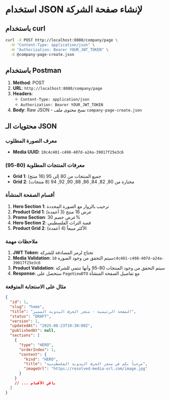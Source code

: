 # استخدام JSON لإنشاء صفحة الشركة

## باستخدام curl

```bash
curl -X POST http://localhost:8080/company/page \
  -H "Content-Type: application/json" \
  -H "Authorization: Bearer YOUR_JWT_TOKEN" \
  -d @company-page-create.json
```

## باستخدام Postman

1. **Method**: POST
2. **URL**: `http://localhost:8080/company/page`
3. **Headers**: 
   - `Content-Type: application/json`
   - `Authorization: Bearer YOUR_JWT_TOKEN`
4. **Body**: Raw JSON - نسخ محتوى ملف `company-page-create.json`

## محتويات الـ JSON

### معرف الصورة المطلوب
- **Media UUID**: `10c4c401-c498-407d-a24a-39017f25e3c6`

### معرفات المنتجات المطلوبة (80-95)
- **Grid 1**: جميع المنتجات من 80 إلى 95 (16 منتج)
- **Grid 2**: مختارة من 80, 82, 84, 86, 88, 90, 92, 94 (8 منتجات)

### أقسام الصفحة المنشأة

1. **Hero Section 1**: ترحيب بالزوار مع الصورة المحددة
2. **Product Grid 1**: عرض 16 منتج (3 أعمدة)
3. **Promo Section**: عرض خصم 30%
4. **Hero Section 2**: قصة التراث الفلسطيني
5. **Product Grid 2**: الأكثر مبيعاً (4 أعمدة)

### ملاحظات مهمة

1. **JWT Token**: تحتاج لرمز المصادقة للشركة
2. **Media Validation**: سيتم التحقق من وجود الصورة `10c4c401-c498-407d-a24a-39017f25e3c6`
3. **Product Validation**: سيتم التحقق من وجود المنتجات 80-95 وأنها تنتمي للشركة
4. **Response**: ستحصل على `PageViewDTO` مع تفاصيل الصفحة المنشأة

### مثال على الاستجابة المتوقعة

```json
{
  "id": 1,
  "slug": "home",
  "title": "الصفحة الرئيسية - متجر الحرف اليدوية المميز",
  "status": "DRAFT",
  "version": 1,
  "updatedAt": "2025-08-23T10:30:00Z",
  "publishedAt": null,
  "sections": [
    {
      "type": "HERO",
      "orderIndex": 1,
      "content": {
        "kind": "HERO",
        "title": "مرحباً بكم في متجر الحرف اليدوية الفلسطينية",
        "imageUrl": "https://resolved-media-url.com/image.jpg"
      }
    }
    // ... باقي الأقسام
  ]
}
```
